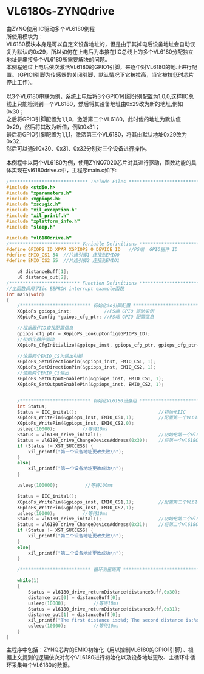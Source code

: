 # VL6180s-ZYNQdrive
由ZYNQ使用IIC驱动多个VL6180例程<br>
所使用模块为：<br>
VL6180模块本身是可以自定义设备地址的，但是由于其掉电后设备地址会自动恢复为默认的0x29，所以如何在上电后为串接在IIC总线上的多个VL6180分配独立地址是串接多个VL6180所需要解决的问题。<br>
本例程通过上电后依次激活VL6180的GPIO1引脚，来逐个对VL6180的地址进行配置。（GPIO1引脚为传感器的关闭引脚，默认情况下它被拉高，当它被拉低时芯片停止工作）。<br>
<br>
以3个VL6180串联为例，系统上电后将3个GPIO1引脚分别配置为1,0,0,这样IIC总线上只能检测到一个VL6180，然后将其设备地址由0x29改为新的地址,例如0x30；<br>
之后将GPIO引脚配置为1,1,0，激活第二个VL6180，此时他的地址为默认值0x29，然后将其改为新值，例如0x31；<br>
最后将GPIO引脚配置为1,1,1，激活第三个VL6180，将其由默认地址0x29改为0x32.<br>
然后可以通过0x30、0x31、0x32分别对三个设备进行操作。<br>
<br>
本例程中以两个VL6180为例，使用ZYNQ7020芯片对其进行驱动，函数功能的具体实现在vl6180drive.c中，主程序main.c如下:<br>
```c
/***************************** Include Files *********************************/
#include <stdio.h>
#include "xparameters.h"
#include <xgpiops.h>
#include "xscugic.h"
#include "xil_exception.h"
#include "xil_printf.h"
#include "xplatform_info.h"
#include "sleep.h"

#include "vl6180drive.h"
/************************** Variable Definitions *****************************/
#define GPIOPS_ID XPAR_XGPIOPS_0_DEVICE_ID   //PS端  GPIO器件 ID
#define EMIO_CS1 54  //片选引脚1 连接到EMIO0
#define EMIO_CS2 55  //片选引脚2 连接到EMIO1

	u8 distanceBuff[1];
	u8 distance_out[2];
/************************** Function Definitions *****************************/
//主函数调用了Iic EEPROM interrupt example函数
int main(void)
{
	/************************** 初始化io引脚配置 *****************************/
    XGpioPs gpiops_inst;            //PS端 GPIO 驱动实例
    XGpioPs_Config *gpiops_cfg_ptr; //PS端 GPIO 配置信息

    //根据器件ID查找配置信息
    gpiops_cfg_ptr = XGpioPs_LookupConfig(GPIOPS_ID);
    //初始化器件驱动
    XGpioPs_CfgInitialize(&gpiops_inst, gpiops_cfg_ptr, gpiops_cfg_ptr->BaseAddr);

    //设置两个EMIO_CS为输出引脚
    XGpioPs_SetDirectionPin(&gpiops_inst, EMIO_CS1, 1);
    XGpioPs_SetDirectionPin(&gpiops_inst, EMIO_CS2, 1);
    //使能两个EMIO_CS输出
    XGpioPs_SetOutputEnablePin(&gpiops_inst, EMIO_CS1, 1);
    XGpioPs_SetOutputEnablePin(&gpiops_inst, EMIO_CS2, 1);


    /************************** 初始化VL6180设备组 *****************************/
	int Status;
	Status = IIC_inital();								//初始化IIC
	XGpioPs_WritePin(&gpiops_inst, EMIO_CS1,1);			//配置第一个VL6180
	XGpioPs_WritePin(&gpiops_inst, EMIO_CS2,0);
	usleep(10000);          //等待10ms
	Status = vl6180_drive_inital();						//初始化第一个vl6180
	Status = vl6180_drive_ChangeDeviceAddress(0x30);	//将第一个vl6180的设备地址由默认值改为新值
	if (Status != XST_SUCCESS) {
		xil_printf("第一个设备地址更改失败\n");
	}
	else{
		xil_printf("第一个设备地址更改成功\n");
	}

	usleep(100000);          //等待100ms

	Status = IIC_inital();
	XGpioPs_WritePin(&gpiops_inst, EMIO_CS1,1);			//配置第二个VL6180
	XGpioPs_WritePin(&gpiops_inst, EMIO_CS2,1);
	usleep(10000);          //等待10ms
	Status = vl6180_drive_inital();						//初始化第二个vl6180
	Status = vl6180_drive_ChangeDeviceAddress(0x31);	//将第二个vl6180的设备地址由默认值改为新值
	if (Status != XST_SUCCESS) {
		xil_printf("第二个设备地址更改失败\n");
	}
	else{
		xil_printf("第二个设备地址更改成功\n");
	}

	/************************** 循环测量距离 *****************************/

	while(1)
	{
		Status = vl6180_drive_returnDistance(distanceBuff,0x30);
		distance_out[0] = distanceBuff[0];
		usleep(10000);          //等待10ms
		Status = vl6180_drive_returnDistance(distanceBuff,0x31);
		distance_out[1] = distanceBuff[0];
		xil_printf("The first distance is:%d; The second distance is:%d\n",distance_out[0],distance_out[1]);
		usleep(10000);          //等待10ms
	}
}
```
主程序中包括：ZYNQ芯片的EMIO初始化（用以控制VL6180的GPIO1引脚）、根据上文提到的逻辑依次对每个VL6180进行初始化以及设备地址更改、主循环中循环采集每个VL6180的数据。<br>
<br>
